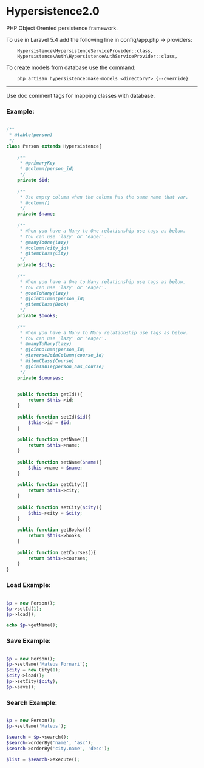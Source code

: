 Hypersistence2.0
================

PHP Object Orented persistence framework.

To use in Laravel 5.4 add the following line in config/app.php -> providers:

        Hypersistence\HypersistenceServiceProvider::class,
        Hypersistence\Auth\HypersistenceAuthServiceProvider::class,
        
To create models from database use the command:

        php artisan hypersistence:make-models <directory?> {--override}


-----------------------------------------

Use doc comment tags for mapping classes with database.

<h3>Example:</h3>

```php

/**
 * @table(person)
 */
class Person extends Hypersistence{
    
    /**
     * @primaryKey
     * @column(person_id)
     */
    private $id;
    
    /**
     * Use empty column when the column has the same name that var.
     * @column()
     */
    private $name;
    
    /**
     * When you have a Many to One relationship use tags as below.
     * You can use 'lazy' or 'eager'.
     * @manyToOne(lazy)
     * @column(city_id)
     * @itemClass(City)
     */
    private $city;
    
    /**
     * When you have a One to Many relationship use tags as below.
     * You can use 'lazy' or 'eager'.
     * @oneToMany(lazy)
     * @joinColumn(person_id)
     * @itemClass(Book)
     */
    private $books;
    
    /**
     * When you have a Many to Many relationship use tags as below.
     * You can use 'lazy' or 'eager'.
     * @manyToMany(lazy)
     * @joinColumn(person_id)
     * @inverseJoinColumn(course_id)
     * @itemClass(Course)
     * @joinTable(person_has_course)
     */
    private $courses;
    

    public function getId(){
        return $this->id;
    }
    
    public function setId($id){
        $this->id = $id;
    }
    
    public function getName(){
        return $this->name;
    }
    
    public function setName($name){
        $this->name = $name;
    }
    
    public function getCity(){
        return $this->city;
    }
    
    public function setCity($city){
        $this->city = $city;
    }
    
    public function getBooks(){
        return $this->books;
    }
    
    public function getCourses(){
        return $this->courses;
    }
}

```


<h3>Load Example:</h3>

```php

$p = new Person();
$p->setId(1);
$p->load();

echo $p->getName();

```

<h3>Save Example:</h3>

```php

$p = new Person();
$p->setName('Mateus Fornari');
$city = new City(1);
$city->load();
$p->setCity($city);
$p->save();

```

<h3>Search Example:</h3>

```php

$p = new Person();
$p->setName('Mateus');

$search = $p->search();
$search->orderBy('name', 'asc');
$search->orderBy('city.name', 'desc');

$list = $search->execute();
```
